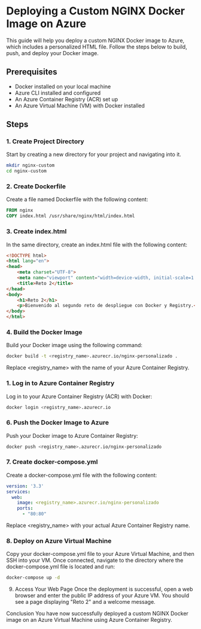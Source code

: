 # Deploying a Custom NGINX Docker Image on Azure

This guide will help you deploy a custom NGINX Docker image to Azure, which includes a personalized HTML file. Follow the steps below to build, push, and deploy your Docker image.

## Prerequisites

- Docker installed on your local machine
- Azure CLI installed and configured
- An Azure Container Registry (ACR) set up
- An Azure Virtual Machine (VM) with Docker installed

## Steps

### 1. Create Project Directory

Start by creating a new directory for your project and navigating into it.

```bash
mkdir nginx-custom
cd nginx-custom
```

### 2. Create Dockerfile
Create a file named Dockerfile with the following content:

``` Dockerfile
FROM nginx
COPY index.html /usr/share/nginx/html/index.html
```
### 3. Create index.html
In the same directory, create an index.html file with the following content:

``` html
<!DOCTYPE html>
<html lang="en">
<head>
    <meta charset="UTF-8">
    <meta name="viewport" content="width=device-width, initial-scale=1.0">
    <title>Reto 2</title>
</head>
<body>
    <h1>Reto 2</h1>
    <p>Bienvenido al segundo reto de despliegue con Docker y Registry.</p>
</body>
</html>
```
### 4. Build the Docker Image
Build your Docker image using the following command:

```bash
docker build -t <registry_name>.azurecr.io/nginx-personalizado .
```
Replace <registry_name> with the name of your Azure Container Registry.

### 1. Log in to Azure Container Registry
Log in to your Azure Container Registry (ACR) with Docker:

```bash
docker login <registry_name>.azurecr.io
```
### 6. Push the Docker Image to Azure
Push your Docker image to Azure Container Registry:

```bash
docker push <registry_name>.azurecr.io/nginx-personalizado
```
### 7. Create docker-compose.yml
Create a docker-compose.yml file with the following content:

```yaml
version: '3.3'
services:
  web:
    image: <registry_name>.azurecr.io/nginx-personalizado
    ports:
      - "80:80"
```
Replace <registry_name> with your actual Azure Container Registry name.

### 8. Deploy on Azure Virtual Machine
Copy your docker-compose.yml file to your Azure Virtual Machine, and then SSH into your VM. Once connected, navigate to the directory where the docker-compose.yml file is located and run:

```bash
docker-compose up -d
```
9. Access Your Web Page
Once the deployment is successful, open a web browser and enter the public IP address of your Azure VM. You should see a page displaying "Reto 2" and a welcome message.

Conclusion
You have now successfully deployed a custom NGINX Docker image on an Azure Virtual Machine using Azure Container Registry.